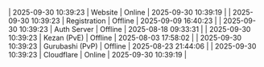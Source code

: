 | 2025-09-30 10:39:23 | Website | Online | 2025-09-30 10:39:19 |
| 2025-09-30 10:39:23 | Registration | Offline | 2025-09-09 16:40:23 |
| 2025-09-30 10:39:23 | Auth Server | Offline | 2025-08-18 09:33:31 |
| 2025-09-30 10:39:23 | Kezan (PvE) | Offline | 2025-08-03 17:58:02 |
| 2025-09-30 10:39:23 | Gurubashi (PvP) | Offline | 2025-08-23 21:44:06 |
| 2025-09-30 10:39:23 | Cloudflare | Online | 2025-09-30 10:39:19 |
